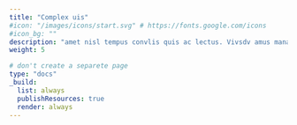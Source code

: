 ```yaml
---
title: "Complex uis"
#icon: "/images/icons/start.svg" # https://fonts.google.com/icons
#icon_bg: ""
description: "amet nisl tempus convlis quis ac lectus. Vivsdv amus mana justo, lacinia eget"
weight: 5

# don't create a separete page
type: "docs"
_build:
  list: always
  publishResources: true
  render: always
---
```


